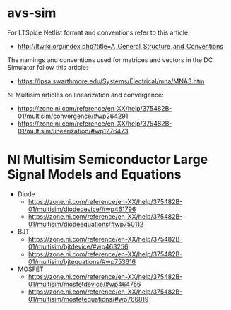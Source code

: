 # avs-sim

For LTSpice Netlist format and conventions refer to this article:
 - http://ltwiki.org/index.php?title=A_General_Structure_and_Conventions

The namings and conventions used for matrices and vectors in the DC Simulator follow this article:
 - https://lpsa.swarthmore.edu/Systems/Electrical/mna/MNA3.htm

NI Multisim articles on linearization and convergence:
 - https://zone.ni.com/reference/en-XX/help/375482B-01/multisim/convergence/#wp264291
 - https://zone.ni.com/reference/en-XX/help/375482B-01/multisim/linearization/#wp1276473

# NI Multisim Semiconductor Large Signal Models and Equations
 - Diode
   - https://zone.ni.com/reference/en-XX/help/375482B-01/multisim/diodedevice/#wp461796
   - https://zone.ni.com/reference/en-XX/help/375482B-01/multisim/diodeequations/#wp750112
 - BJT
   - https://zone.ni.com/reference/en-XX/help/375482B-01/multisim/bjtdevice/#wp463256
   - https://zone.ni.com/reference/en-XX/help/375482B-01/multisim/bjtequations/#wp753616
 - MOSFET
   - https://zone.ni.com/reference/en-XX/help/375482B-01/multisim/mosfetdevice/#wp464756
   - https://zone.ni.com/reference/en-XX/help/375482B-01/multisim/mosfetequations/#wp766819
